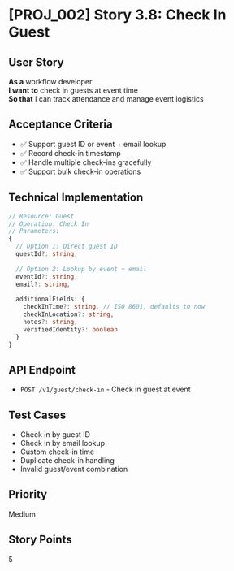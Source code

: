 # [PROJ_002] Story 3.8: Check In Guest

## User Story
**As a** workflow developer  
**I want to** check in guests at event time  
**So that** I can track attendance and manage event logistics

## Acceptance Criteria
- ✅ Support guest ID or event + email lookup
- ✅ Record check-in timestamp
- ✅ Handle multiple check-ins gracefully
- ✅ Support bulk check-in operations

## Technical Implementation
```typescript
// Resource: Guest
// Operation: Check In
// Parameters:
{
  // Option 1: Direct guest ID
  guestId?: string,
  
  // Option 2: Lookup by event + email
  eventId?: string,
  email?: string,
  
  additionalFields: {
    checkInTime?: string, // ISO 8601, defaults to now
    checkInLocation?: string,
    notes?: string,
    verifiedIdentity?: boolean
  }
}
```

## API Endpoint
- `POST /v1/guest/check-in` - Check in guest at event

## Test Cases
- Check in by guest ID
- Check in by email lookup
- Custom check-in time
- Duplicate check-in handling
- Invalid guest/event combination

## Priority
Medium

## Story Points
5
